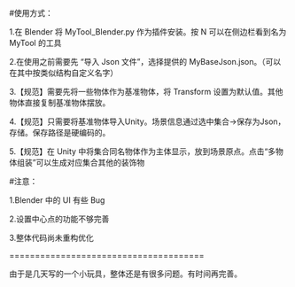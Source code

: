 #使用方式：

1.在 Blender 将 MyTool_Blender.py 作为插件安装。按 N 可以在侧边栏看到名为 MyTool 的工具

2.在使用之前需要先 “导入 Json 文件”，选择提供的 MyBaseJson.json。（可以在其中按类似结构自定义名字）

3.【规范】需要先将一些物体作为基准物体，将 Transform 设置为默认值。其他物体直接复制基准物体摆放。

4.【规范】只需要将基准物体导入Unity。场景信息通过选中集合->保存为Json，存储。保存路径是硬编码的。

5.【规范】在 Unity 中将集合同名物体作为主体显示，放到场景原点。点击“多物体组装”可以生成对应集合其他的装饰物

#注意：

1.Blender 中的 UI 有些 Bug

2.设置中心点的功能不够完善

3.整体代码尚未重构优化

======================================

由于是几天写的一个小玩具，整体还是有很多问题。有时间再完善。




